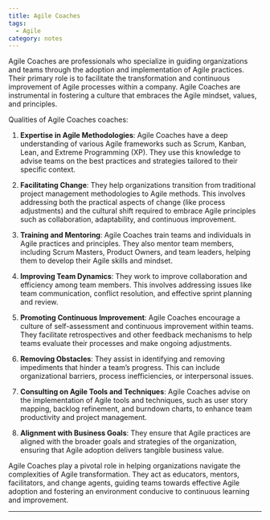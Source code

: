 ```yaml
---
title: Agile Coaches
tags:
  - Agile
category: notes
---
```


Agile Coaches are professionals who specialize in guiding organizations and teams through the adoption and implementation of Agile practices. Their primary role is to facilitate the transformation and continuous improvement of Agile processes within a company. Agile Coaches are instrumental in fostering a culture that embraces the Agile mindset, values, and principles. 

Qualities of Agile Coaches coaches:

1. **Expertise in Agile Methodologies**: Agile Coaches have a deep understanding of various Agile frameworks such as Scrum, Kanban, Lean, and Extreme Programming (XP). They use this knowledge to advise teams on the best practices and strategies tailored to their specific context.
    
2. **Facilitating Change**: They help organizations transition from traditional project management methodologies to Agile methods. This involves addressing both the practical aspects of change (like process adjustments) and the cultural shift required to embrace Agile principles such as collaboration, adaptability, and continuous improvement.
    
3. **Training and Mentoring**: Agile Coaches train teams and individuals in Agile practices and principles. They also mentor team members, including Scrum Masters, Product Owners, and team leaders, helping them to develop their Agile skills and mindset.
    
4. **Improving Team Dynamics**: They work to improve collaboration and efficiency among team members. This involves addressing issues like team communication, conflict resolution, and effective sprint planning and review.
    
5. **Promoting Continuous Improvement**: Agile Coaches encourage a culture of self-assessment and continuous improvement within teams. They facilitate retrospectives and other feedback mechanisms to help teams evaluate their processes and make ongoing adjustments.
    
6. **Removing Obstacles**: They assist in identifying and removing impediments that hinder a team’s progress. This can include organizational barriers, process inefficiencies, or interpersonal issues.
    
7. **Consulting on Agile Tools and Techniques**: Agile Coaches advise on the implementation of Agile tools and techniques, such as user story mapping, backlog refinement, and burndown charts, to enhance team productivity and project management.
    
8. **Alignment with Business Goals**: They ensure that Agile practices are aligned with the broader goals and strategies of the organization, ensuring that Agile adoption delivers tangible business value.

Agile Coaches play a pivotal role in helping organizations navigate the complexities of Agile transformation. They act as educators, mentors, facilitators, and change agents, guiding teams towards effective Agile adoption and fostering an environment conducive to continuous learning and improvement.

--- 

